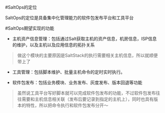 #SaltOps的定位

SaltOps的定位是具备集中化管理能力的软件包发布平台和工具平台


#SaltOps期望实现的功能

* 主机资产信息管理：包括通过Salt获取主机的资产信息，机房信息，ISP信息的维护，以及主机以及应用信息的拓扑关系
> 做这个模块的主要原因是SaltStack的执行需要相关主机信息，所以就顺便带上了

* 工具管理：包括脚本维护、批量主机命令的定时实时执行。

* 软件包发布：包括业务模块、业务发布、灰度发布、版本回退等功能
> 虽然说工具平台写好脚本就可以完成软件包发布的功能，不过软件包发布往往需要和主机信息相关联（发布后要记录到指定的主机上），同时也具有版本的特性，所以把命令执行和软件包发布分开～